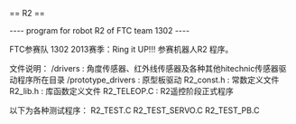 ﻿== R2 ==

---- program for robot R2 of FTC team 1302 ----

FTC参赛队 1302 2013赛季：Ring it UP!!! 参赛机器人R2 程序。

文件说明：
/drivers 		: 角度传感器、红外线传感器及各种其他hitechnic传感器驱动程序所在目录
/prototype_drivers 	: 原型板驱动
R2_const.h		: 常数定义文件
R2_lib.h		: 库函数定义文件
R2_TELEOP.C 		: R2遥控阶段正式程序

以下为各种测试程序：
R2_TEST.C
R2_TEST_SERVO.C
R2_TEST_PB.C
